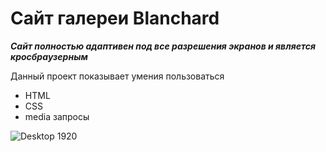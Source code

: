 # Сайт галереи Blanchard

***Сайт полностью адаптивен под все разрешения экранов и является кросбраузерным***

Данный проект показывает умения пользоваться 
- HTML
- CSS
- media запросы

  
![Desktop 1920](https://github.com/user-attachments/assets/4707f13d-901f-4a78-9e9a-fadf3b3fbb44)
